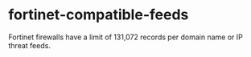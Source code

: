 # fortinet-compatible-feeds
Fortinet firewalls have a limit of 131,072 records per domain name or IP threat feeds.

